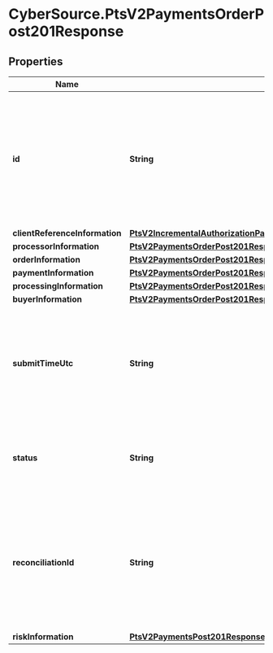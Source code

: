 # CyberSource.PtsV2PaymentsOrderPost201Response

## Properties
Name | Type | Description | Notes
------------ | ------------- | ------------- | -------------
**id** | **String** | An unique identification number generated by Cybersource to identify the submitted request. Returned by all services. It is also appended to the endpoint of the resource. On incremental authorizations, this value with be the same as the identification number returned in the original authorization response.  | [optional] 
**clientReferenceInformation** | [**PtsV2IncrementalAuthorizationPatch201ResponseClientReferenceInformation**](PtsV2IncrementalAuthorizationPatch201ResponseClientReferenceInformation.md) |  | [optional] 
**processorInformation** | [**PtsV2PaymentsOrderPost201ResponseProcessorInformation**](PtsV2PaymentsOrderPost201ResponseProcessorInformation.md) |  | [optional] 
**orderInformation** | [**PtsV2PaymentsOrderPost201ResponseOrderInformation**](PtsV2PaymentsOrderPost201ResponseOrderInformation.md) |  | [optional] 
**paymentInformation** | [**PtsV2PaymentsOrderPost201ResponsePaymentInformation**](PtsV2PaymentsOrderPost201ResponsePaymentInformation.md) |  | [optional] 
**processingInformation** | [**PtsV2PaymentsOrderPost201ResponseProcessingInformation**](PtsV2PaymentsOrderPost201ResponseProcessingInformation.md) |  | [optional] 
**buyerInformation** | [**PtsV2PaymentsOrderPost201ResponseBuyerInformation**](PtsV2PaymentsOrderPost201ResponseBuyerInformation.md) |  | [optional] 
**submitTimeUtc** | **String** | Time of request in UTC. Format: &#x60;YYYY-MM-DDThh:mm:ssZ&#x60; **Example** &#x60;2016-08-11T22:47:57Z&#x60; equals August 11, 2016, at 22:47:57 (10:47:57 p.m.). The &#x60;T&#x60; separates the date and the time. The &#x60;Z&#x60; indicates UTC.  Returned by Cybersource for all services.  | [optional] 
**status** | **String** | The status of the submitted transaction. Possible values:   - CREATED   - SAVED   - APPROVED   - VOIDED   - COMPLETED   - PAYER_ACTION_REQUIRED  | [optional] 
**reconciliationId** | **String** | Reference number for the transaction. Depending on how your Cybersource account is configured, this value could either be provided in the API request or generated by CyberSource. The actual value used in the request to the processor is provided back to you by Cybersource in the response.  | [optional] 
**riskInformation** | [**PtsV2PaymentsPost201ResponseRiskInformationProcessorResults**](PtsV2PaymentsPost201ResponseRiskInformationProcessorResults.md) |  | [optional] 


